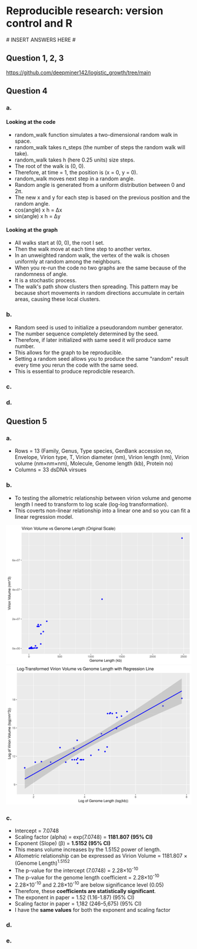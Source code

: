 # Reproducible research: version control and R

\# INSERT ANSWERS HERE #
## Question 1, 2, 3
https://github.com/deepminer142/logistic_growth/tree/main

## Question 4
### a. 
#### Looking at the code
- random_walk function simulates a two-dimensional random walk in space. 
- random_walk takes n_steps (the number of steps the random walk will take).
- random_walk takes h (here 0.25 units) size steps.
- The root of the walk is (0, 0).
- Therefore, at time = 1, the position is (x = 0, y = 0).
- random_walk moves next step in a random angle.
- Random angle is generated from a uniform distribution between 0 and 2π.
- The new x and y for each step is based on the previous position and the random angle.
- cos(angle) x h = Δx
- sin(angle) x h = Δy

#### Looking at the graph
- All walks start at (0, 0), the root I set.
- Then the walk move at each time step to another vertex.
- In an unweighted random walk, the vertex of the walk is chosen uniformly at random among the neighbours.
- When you re-run the code no two graphs are the same because of the randomness of angle.
- It is a stochastic process.
- The walk's path show clusters then spreading. This pattern may be because short movements in random directions accumulate in certain areas, causing these local clusters.

### b. 
- Random seed is used to initialize a pseudorandom number generator.
- The number sequence completely determined by the seed.
- Therefore, if later initialized with same seed it will produce same number.
- This allows for the graph to be reproducible.
- Setting a random seed allows you to produce the same "random" result every time you rerun the code with the same seed.
- This is essential to produce reprodicble research.

### c. 
### d. 

## Question 5
### a. 
- Rows = 13 (Family, Genus, Type species, GenBank accession no, Envelope, Virion type, T, Virion diameter (nm), Virion length (nm), Virion volume (nm×nm×nm), Molecule, Genome length (kb), Protein no)
- Columns = 33  dsDNA virsues

### b. 
- To testing the allometric relationship between virion volume and genome length I need to transform to log scale (log-log transformation).
- This coverts non-linear relationship into a linear one and so you can fit a linear regression model.

![Original data from (Cui et al 2014)](virion_volume_vs_genome_length.png)
![Transformed data from (Cui et al 2014) fitted with a regression line](log_transformed_virion_volume_vs_genome_length_with_regression.png)

### c. 
- Intercept = 7.0748
- Scaling factor (alpha) = exp(7.0748) = **1181.807 (95% CI)**
- Exponent (Slope) (β) = **1.5152 (95% CI)**
- This means volume increases by the 1.5152 power of length.
- Allometric relationship can be expressed as Virion Volume = 1181.807 × (Genome Length)<sup>1.5152</sup>
- The p-value for the intercept (7.0748) = 2.28×10<sup>-10</sup>
- The p-value for the genome length coefficient = 2.28×10<sup>-10</sup>
- 2.28×10<sup>-10</sup> and 2.28×10<sup>-10</sup> are below significance level (0.05)
- Therefore, these **coefficients are statistically significant**.
- The exponent in paper = 1.52 (1.16-1.87) (95% CI)
- Scaling factor in paper = 1,182 (246–5,675) (95% CI)
- I have the **same values** for both the exponent and scaling factor

### d.
### e.
